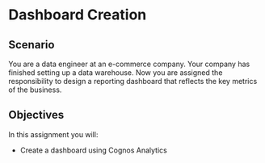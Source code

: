 # Dashboard Creation

## Scenario
You are a data engineer at an e-commerce company. Your company has finished setting up a data warehouse. Now you are assigned the responsibility to design a reporting dashboard that reflects the key metrics of the business.

## Objectives
In this assignment you will:

- Create a dashboard using Cognos Analytics
